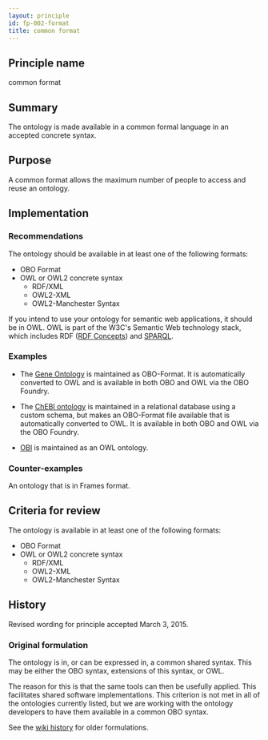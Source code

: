 ```yaml
---
layout: principle
id: fp-002-format
title: common format
---
```


## Principle name

common format

## Summary

The ontology is made available in a common formal language in an accepted concrete syntax.

## Purpose

A common format allows the maximum number of people to access and reuse an ontology.

## Implementation

### Recommendations

The ontology should be available in at least one of the following formats:

- OBO Format
- OWL or OWL2 concrete syntax
    - RDF/XML
    - OWL2-XML
    - OWL2-Manchester Syntax

If you intend to use your ontology for semantic web applications, it should be in OWL. OWL is part of the W3C's Semantic Web technology stack, which includes RDF ([RDF Concepts](https://www.w3.org/TR/rdf11-concepts/)) and [SPARQL](https://www.w3.org/TR/sparql11-overview/).

### Examples

- The [Gene Ontology](http://geneontology.org) is maintained as OBO-Format. It is automatically converted to OWL and is available in both OBO and OWL via the OBO Foundry.

- The [ChEBI ontology](https://www.ebi.ac.uk/chebi/) is maintained in a relational database using a custom schema, but makes an OBO-Format file available that is automatically converted to OWL. It is available in both OBO and OWL via the OBO Foundry.

- [OBI](http://obi-ontology.org) is maintained as an OWL ontology.

### Counter-examples

An ontology that is in Frames format.

## Criteria for review

The ontology is available in at least one of the following formats:

- OBO Format
- OWL or OWL2 concrete syntax
    - RDF/XML
    - OWL2-XML
    - OWL2-Manchester Syntax

## History

Revised wording for principle accepted March 3, 2015.

### Original formulation

The ontology is in, or can be expressed in, a common shared syntax. This may be either the OBO syntax, extensions of this syntax, or OWL.

The reason for this is that the same tools can then be usefully applied. This facilitates shared software implementations. This criterion is not met in all of the ontologies currently listed, but we are working with the ontology developers to have them available in a common OBO syntax.

See the [wiki history](http://wiki.obofoundry.org/wiki/index.php?title=FP_002_format&action=history) for older formulations.
